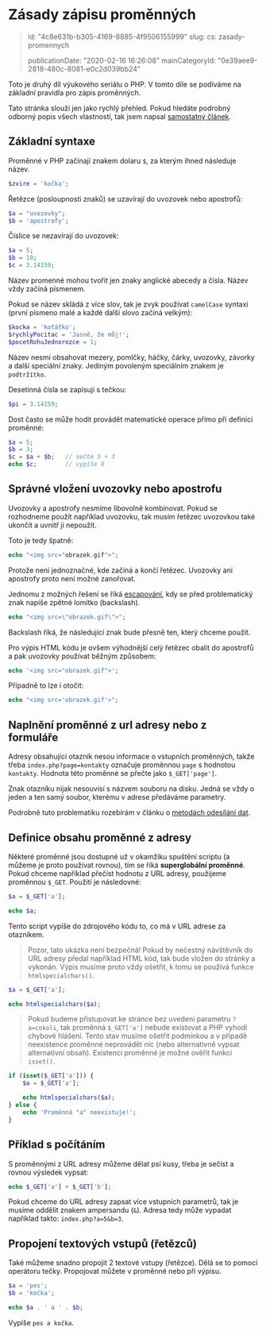 Zásady zápisu proměnných
========================

> id: "4c8e631b-b305-4169-8885-4f9506155999"
> slug:
> 	cs: zasady-promennych
> 
> publicationDate: "2020-02-16 16:26:08"
> mainCategoryId: "0e39aee9-2818-480c-8081-e0c2d039bb24"

Toto je druhý díl výukového seriálu o PHP. V tomto díle se podíváme na základní pravidla pro zápis proměnných.

Tato stránka slouží jen jako rychlý přehled. Pokud hledáte podrobný odborný popis všech vlastností, tak jsem napsal <a href="/promenna">samostatný článek</a>.

Základní syntaxe
--------------------------

Proměnné v PHP začínají znakem dolaru `$`, za kterým ihned následuje název.

```php
$zvire = 'kočka';
```

Řetězce (posloupnosti znaků) se uzavírají do uvozovek nebo apostrofů:

```php
$a = "uvozovky";
$b = 'apostrofy';
```

Číslice se nezavírají do uvozovek:

```php
$a = 5;
$b = 10;
$c = 3.14159;
```

Název promenné mohou tvořit jen znaky anglické abecedy a čísla. Název vždy začíná písmenem.

Pokud se název skládá z více slov, tak je zvyk používat `camelCase` syntaxi (první písmeno malé a každé další slovo začíná velkým):

```php
$kocka = 'koťáťko';
$rychlyPocitac = 'Jasně, že můj!';
$pocetRohuJednorozce = 1;
```


Název nesmí obsahovat mezery, pomlčky, háčky, čárky, uvozovky, závorky a další speciální znaky. Jediným povoleným speciálním znakem je `podtržítko`.

Desetinná čísla se zapisují s tečkou:

```php
$pi = 3.14159;
```


Dost často se může hodit provádět matematické operace přímo při definici proměnné:

```php
$a = 5;
$b = 3;
$c = $a + $b;	// sečte 5 + 3
echo $c;		// vypíše 8
```


Správné vložení uvozovky nebo apostrofu
--------------------------

Uvozovky a apostrofy nesmíme libovolně kombinovat. Pokud se rozhodneme použít například uvozovku, tak musím řetězec uvozovkou také ukončit a uvnitř ji nepoužít.

Toto je tedy špatně:

```php
echo "<img src="obrazek.gif">";
```


Protože není jednoznačné, kde začíná a končí řetězec. Uvozovky ani apostrofy proto není možné zanořovat.

Jednomu z možných řešení se říká <a href="/escapovani">escapování</a>, kdy se před problematický znak napíše zpětné lomítko (backslash).

```php
echo "<img src=\"obrazek.gif\">";
```


Backslash říká, že následující znak bude přesně ten, který chceme použít.

Pro výpis HTML kódu je ovšem výhodnější celý řetězec obalit do apostrofů a pak uvozovky používat běžným způsobem:

```php
echo '<img src="obrazek.gif">';
```


Případně to lze i otočit:

```php
echo "<img src='obrazek.gif'>";
```


Naplnění proměnné z url adresy nebo z formuláře
--------------------------

Adresy obsahující otazník nesou informace o vstupních proměnných, takže třeba `index.php?page=kontakty` označuje proměnnou `page` s hodnotou `kontakty`. Hodnota této proměnné se přečte jako `$_GET['page']`.

Znak otazníku nijak nesouvisí s názvem souboru na disku. Jedná se vždy o jeden a ten samý soubor, kterému v adrese předáváme parametry.

Podrobně tuto problematiku rozebírám v článku o <a href="/metody-odesilani-dat">metodách odesílání dat</a>.

Definice obsahu proměnné z adresy
--------------------------

Některé proměnné jsou dostupné už v okamžiku spuštění scriptu (a můžeme je proto používat rovnou), tím se říká **superglobální proměnné**. Pokud chceme například přečíst hodnotu z URL adresy, použijeme proměnnou `$_GET`.
Použití je následovné:

```php
$a = $_GET['a'];

echo $a;
```


Tento script vypíše do zdrojového kódu to, co má v URL adrese za otazníkem.

> Pozor, tato ukázka není bezpečná! Pokud by nečestný návštěvník do URL adresy předal například HTML kód, tak bude vložen do stránky a vykonán. Výpis musíme proto vždy ošetřit, k tomu se používá funkce `htmlspecialchars()`.

```php
$a = $_GET['a'];

echo htmlspecialchars($a);
```


> Pokud budeme přistupovat ke stránce bez uvedení parametru `?a=cokoli`, tak proměnná `$_GET['a']` nebude existovat a PHP vyhodí chybové hlášení. Tento stav musíme ošetřit podmínkou a v případě neexistence proměnné neprovádět nic (nebo alternativně vypsat alternativní obsah). Existenci proměnné je možné ověřit funkcí `isset()`.

```php
if (isset($_GET['a'])) {
    $a = $_GET['a'];

    echo htmlspecialchars($a);
} else {
    echo 'Proměnná "a" neexistuje!';
}
```


Příklad s počítáním
--------------------------

S proměnnými z URL adresy můžeme dělat psí kusy, třeba je sečíst a rovnou výsledek vypsat:

```php
echo $_GET['a'] + $_GET['b'];
```


Pokud chceme do URL adresy zapsat více vstupních parametrů, tak je musíme oddělit znakem ampersandu (`&`). Adresa tedy může vypadat například takto: `index.php?a=5&b=3`.

Propojení textových vstupů (řetězců)
--------------------------

Také můžeme snadno propojit 2 textové vstupy (řetězce). Dělá se to pomocí operátoru tečky. Propojovat můžete v proměnné nebo při výpisu.

```php
$a = 'pes';
$b = 'kočka';

echo $a . ' a ' . $b;
```


Vypíše `pes a kočka`.
